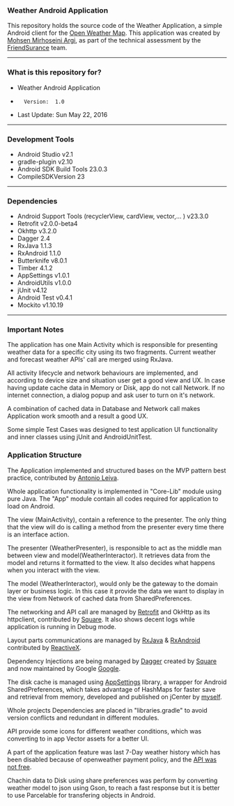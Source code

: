 ### Weather Android Application ###

This repository holds the source code of the Weather Application, a simple Android client for the [Open Weather Map](http://openweathermap.org).
This application was created by [Mohsen Mirhoseini Argi](http://mirhoseini.com), as part of the technical assessment by the [FriendSurance](http://friendsurance.de) team.

--------------------
### What is this repository for? ###

* Weather Android Application
*       Version:  1.0
* Last Update: Sun May 22, 2016

--------------------
### Development Tools ###

* Android Studio v2.1
* gradle-plugin v2.10
* Android SDK Build Tools 23.0.3
* CompileSDKVersion 23

--------------------
### Dependencies ###

* Android Support Tools (recyclerView, cardView, vector,... ) v23.3.0
* Retrofit v2.0.0-beta4
* Okhttp v3.2.0
* Dagger 2.4
* RxJava 1.1.3
* RxAndroid 1.1.0
* Butterknife v8.0.1
* Timber 4.1.2
* AppSettings v1.0.1
* AndroidUtils v1.0.0
* jUnit v4.12
* Android Test v0.4.1
* Mockito v1.10.19

--------------------
### Important Notes ###

The application has one Main Activity which is responsible for presenting weather data for a specific city using its two fragments. Current weather and forecast weather APIs' call are merged using RxJava.

All activity lifecycle and network behaviours are implemented, and according to device size and situation user get a good view and UX. In case having update cache data in Memory or Disk, app do not call Network. If no internet connection, a dialog popup and ask user to turn on it's network.

A combination of cached data in Database and Network call makes Application work smooth and a result a good UX.

Some simple Test Cases was designed to test application UI functionality and inner classes using jUnit and AndroidUnitTest.

### Application Structure ###

The Application implemented and structured bases on the MVP pattern best practice, contributed by [Antonio Leiva](http://antonioleiva.com/mvp-android/).

Whole application functionality is implemented in "Core-Lib" module using pure Java. The "App" module contain all codes required for application to load on Android.

The view (MainActivity), contain a reference to the presenter. The only thing that the view will do is calling a method from the presenter every time there is an interface action.

The presenter (WeatherPresenter), is responsible to act as the middle man between view and model(WeatherInteractor). It retrieves data from the model and returns it formatted to the view. It also decides what happens when you interact with the view.

The model (WeatherInteractor), would only be the gateway to the domain layer or business logic. In this case it provide the data we want to display in the view from Network of cached data from SharedPreferences.

The networking and API call are managed by [Retrofit](http://square.github.io/retrofit/) and OkHttp as its httpclient, contributed by [Square](http://square.github.io). It also shows decent logs while application is running in Debug mode.

Layout parts communications are managed by [RxJava](https://github.com/ReactiveX/RxJava) & [RxAndroid](https://github.com/ReactiveX/RxAndroid) contributed by [ReactiveX](http://reactivex.io).

Dependency Injections are being managed by [Dagger](https://github.com/google/dagger) created by [Square](http://square.github.io) and now maintained by Google [Google](http://google.github.io/dagger/).

The disk cache is managed using [AppSettings](https://github.com/mmirhoseini/app_settings) library, a wrapper for Android SharedPreferences, which takes advantage of HashMaps for faster save and retrieval from memory, developed and published on jCenter by [myself](http://mirhoseini.com).

Whole projects Dependencies are placed in "libraries.gradle" to avoid version conflicts and redundant in different modules.

API provide some icons for different weather conditions, which was converting to in app Vector assets for a better UI.

A part of the application feature was last 7-Day weather history which has been disabled because of openweather payment policy, and the [API was not free](http://openweathermap.org/price).
 
Chachin data to Disk using share preferences was perform by converting weather model to json using Gson, to reach a fast response but it is better to use Parcelable for transfering objects in Android. 